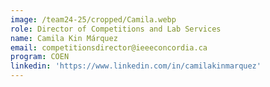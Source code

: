 ```yaml
---
image: /team24-25/cropped/Camila.webp
role: Director of Competitions and Lab Services
name: Camila Kin Márquez
email: competitionsdirector@ieeeconcordia.ca
program: COEN
linkedin: 'https://www.linkedin.com/in/camilakinmarquez'
---
```


